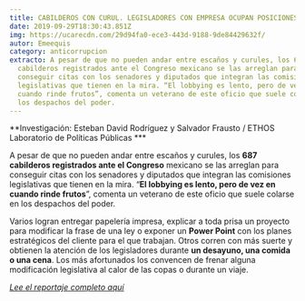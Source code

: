 ```yaml
---
title: CABILDEROS CON CURUL. LEGISLADORES CON EMPRESA OCUPAN POSICIONES DE INFLUENCIA
date: 2019-09-29T18:30:43.851Z
img: https://ucarecdn.com/29d94fa0-ece3-443d-9188-9de84429632f/
autor: Emeequis
category: anticorrupcion
extracto: A pesar de que no pueden andar entre escaños y curules, los 687
  cabilderos registrados ante el Congreso mexicano se las arreglan para
  conseguir citas con los senadores y diputados que integran las comisiones
  legislativas que tienen en la mira. “El lobbying es lento, pero de vez en
  cuando rinde frutos”, comenta un veterano de este oficio que suele colarse en
  los despachos del poder.
---
```

<!--StartFragment-->

**Investigación: Esteban David Rodríguez y Salvador Frausto / ETHOS Laboratorio de Políticas Públicas ***

A pesar de que no pueden andar entre escaños y curules, los **687 cabilderos registrados ante el Congreso** mexicano se las arreglan para conseguir citas con los senadores y diputados que integran las comisiones legislativas que tienen en la mira. “**El lobbying es lento, pero de vez en cuando rinde frutos**”, comenta un veterano de este oficio que suele colarse en los despachos del poder.

Varios logran entregar papelería impresa, explicar a toda prisa un proyecto para modificar la frase de una ley o exponer un **Power Point** con los planes estratégicos del cliente para el que trabajan. Otros corren con más suerte y obtienen la atención de los legisladores durante **un desayuno, una comida o una cena**. Los más afortunados los convencen de frenar alguna modificación legislativa al calor de las copas o durante un viaje.

*[Lee el reportaje completo aquí](https://www.m-x.com.mx/investigaciones/cabilderos-con-curul-legisladores-con-empresa-ocupan-posiciones-de-influencia)*

<!--EndFragment-->